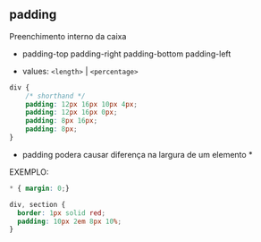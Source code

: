 ## padding

Preenchimento interno da caixa

- padding-top
  padding-right
  padding-bottom
  padding-left

- values: `<length>` | `<percentage>` 

```css
div {
    /* shorthand */
    padding: 12px 16px 10px 4px; 
    padding: 12px 16px 0px;
    padding: 8px 16px;
    padding: 8px;
}
```

* padding podera causar diferença na largura de um elemento *

EXEMPLO:

```css
* { margin: 0;}

div, section {
  border: 1px solid red; 
  padding: 10px 2em 8px 10%;
}
```